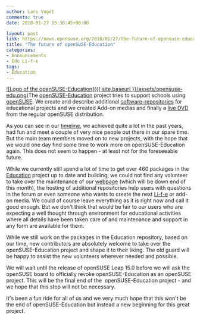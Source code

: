 ```yaml
---
author: Lars Vogdt
comments: true
date: 2018-01-27 15:36:45+00:00

layout: post
link: https://news.opensuse.org/2018/01/27/the-future-of-opensuse-education/
title: "The future of openSUSE-Education"
categories:
- Announcements
- Edu Li-f-e
tags:
- Education
---
```

[![Logo of the openSUSE-Education]({{ site.baseurl }}/assets/opensuse-edu.png)](http://www.opensuse-education.org/)The [openSUSE-Education](https://en.opensuse.org/Portal:Education) project tries to support schools using [openSUSE](https://www.opensuse.org/). We create and describe additional [software-repositories](https://en.opensuse.org/Education_repositories) for educational projects and we created Add-on medias and finally a [live DVD](http://www.opensuse-education.org/#life) from the regular openSUSE distribution.

As you can see in our [timeline](http://www.timetoast.com/timelines/opensuse-education), we achieved quite a lot in the past years, had fun and meet a couple of very nice people out there in our spare time. But the main team members moved on to new projects, with the hope that we would one day find some time to work more on openSUSE-Education again. This does not seem to happen - at least not for the foreseeable future.

<!-- more -->

While we currently still spend a lot of time to get over 460 packages in the [Education](https://build.opensuse.org/project/show/Education) project up to date and building, we could not find any volunteer to take over the maintenance of our [webpage](http://www.opensuse-education.org/) (which will be down end of this month), the hosting of additional repositories help users with questions in the forum or even someone who wants to create the next [Li-f-e](https://en.opensuse.org/openSUSE:Education-Li-f-e) or add-on media. We could of course leave everything as it is right now and call it good enough. But we don't think that would be fair to our users who are expecting a well thought through environment for educational activities where all details have been taken care of and maintenance and support in any form are available for them.

While we still work on the packages in the Education repository, based on our time, new contributors are absolutely welcome to take over the openSUSE-Education project and shape it to their liking. The old guard will be happy to assist the new volunteers wherever needed and possible.

We will wait until the release of openSUSE Leap 15.0 before we will ask the openSUSE board to officially revoke openSUSE-Education as an openSUSE project. This will be the final end of the  openSUSE-Education project - and we hope that this step will not be necessary.

It's been a fun ride for all of us and we very much hope that this won't be the end of openSUSE-Education but instead a new beginning for this great project.		
